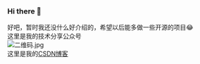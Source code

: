 ### Hi there 👋
好吧，暂时我还没什么好介绍的，希望以后能多做一些开源的项目😂
<br/>
这里是我的技术分享公众号
<br/>
![二维码.jpg](https://obs-knowledge.oss-cn-beijing.aliyuncs.com/img/%E4%BA%8C%E7%BB%B4%E7%A0%81.jpg)
<br/>
这里是我的[CSDN博客](https://blog.csdn.net/weixin_50799082)


<!--
**Gaodebo/Gaodebo** is a ✨ _special_ ✨ repository because its `README.md` (this file) appears on your GitHub profile.

Here are some ideas to get you started:

- 🔭 I’m currently working on ...
- 🌱 I’m currently learning ...
- 👯 I’m looking to collaborate on ...
- 🤔 I’m looking for help with ...
- 💬 Ask me about ...
- 📫 How to reach me: ...
- 😄 Pronouns: ...
- ⚡ Fun fact: ...
-->
